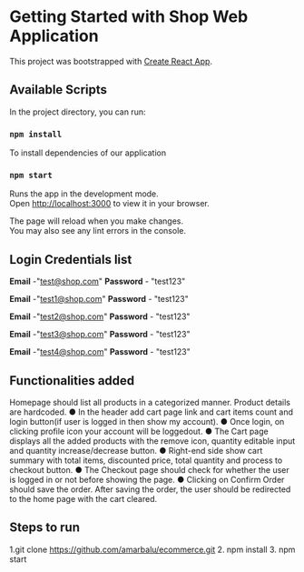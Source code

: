 # Getting Started with Shop Web Application

This project was bootstrapped with [Create React App](https://github.com/facebook/create-react-app).

## Available Scripts

In the project directory, you can run:

### `npm install`
To install dependencies of our application

### `npm start`

Runs the app in the development mode.\
Open [http://localhost:3000](http://localhost:3000) to view it in your browser.

The page will reload when you make changes.\
You may also see any lint errors in the console.

## Login Credentials list

   **Email** -"test@shop.com"
   **Password** - "test123"

  **Email** -"test1@shop.com"
   **Password** - "test123"

  **Email** -"test2@shop.com"
   **Password** - "test123"

  **Email** -"test3@shop.com"
   **Password** - "test123"

  **Email** -"test4@shop.com"
   **Password** - "test123"
   
## Functionalities added
Homepage should list all products in a categorized manner. Product details
are hardcoded.
● In the header add cart page link and cart items count and login button(if
user is logged in then show my account).
● Once login, on clicking profile icon your account will be loggedout.
● The Cart page displays all the added products with the remove icon, quantity
editable input and quantity increase/decrease button.
● Right-end side show cart summary with total items, discounted price, total
quantity and process to checkout button.
● The Checkout page should check for whether the user is logged in or not
before showing the page.
● Clicking on Confirm Order should save the order. After saving the order, the
user should be redirected to the home page with the cart cleared.

## Steps to run
1.git clone https://github.com/amarbalu/ecommerce.git 
2. npm install
3. npm start

